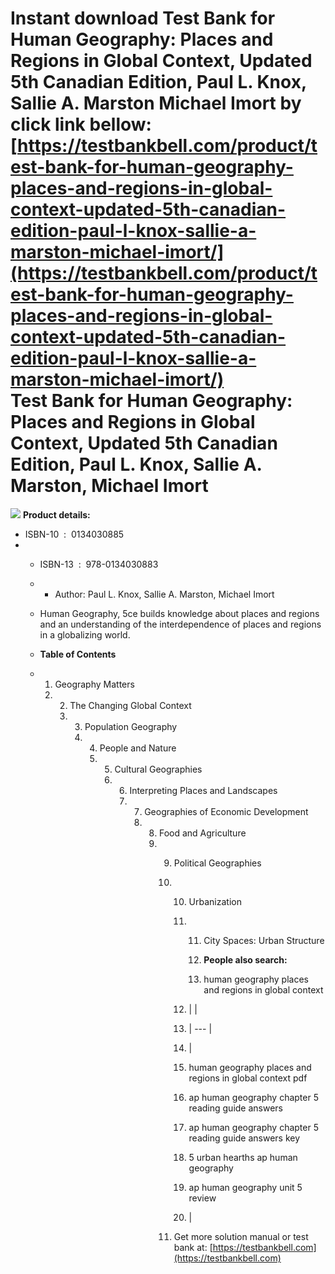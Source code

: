 Instant download **Test Bank for Human Geography: Places and Regions in Global Context, Updated 5th Canadian Edition, Paul L. Knox, Sallie A. Marston Michael Imort** by click link bellow:  
[https://testbankbell.com/product/test-bank-for-human-geography-places-and-regions-in-global-context-updated-5th-canadian-edition-paul-l-knox-sallie-a-marston-michael-imort/](https://testbankbell.com/product/test-bank-for-human-geography-places-and-regions-in-global-context-updated-5th-canadian-edition-paul-l-knox-sallie-a-marston-michael-imort/)  
**Test Bank for Human Geography: Places and Regions in Global Context, Updated 5th Canadian Edition, Paul L. Knox, Sallie A. Marston, Michael Imort**
=====================================================================================================================================================


![](https://testbankbell.com/wp-content/uploads/2023/05/013484534X-1.jpg)
**Product details:**
* ISBN-10 ‏ : ‎ 0134030885
* * ISBN-13 ‏ : ‎ 978-0134030883
  * * Author: Paul L. Knox, Sallie A. Marston, Michael Imort
   
  * Human Geography, 5ce builds knowledge about places and regions and an understanding of the interdependence of places and regions in a globalizing world.
 
  * **Table of Contents**
 
  * 1. Geography Matters
    2. 2. The Changing Global Context
       3. 3. Population Geography
          4. 4. People and Nature
             5. 5. Cultural Geographies
                6. 6. Interpreting Places and Landscapes
                   7. 7. Geographies of Economic Development
                      8. 8. Food and Agriculture
                         9. 9. Political Geographies
                            10. 10. Urbanization
                                11. 11. City Spaces: Urban Structure
                                   
                                    12. **People also search:**
                                   
                                    13. human geography places and regions in global context
                                   
                                12. |  |
                                13. | --- |
                                14. |
                                15. human geography places and regions in global context pdf
                                16. ap human geography chapter 5 reading guide answers
                                17. ap human geography chapter 5 reading guide answers key
                                18. 5 urban hearths ap human geography
                                19. ap human geography unit 5 review
                               
                                20.  |
                               
                            11.  Get more solution manual or test bank at: [https://testbankbell.com](https://testbankbell.com)
